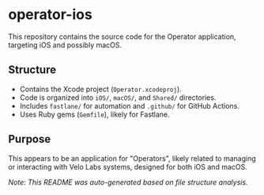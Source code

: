 # operator-ios

This repository contains the source code for the Operator application, targeting iOS and possibly macOS.

## Structure

- Contains the Xcode project (`Operator.xcodeproj`).
- Code is organized into `iOS/`, `macOS/`, and `Shared/` directories.
- Includes `fastlane/` for automation and `.github/` for GitHub Actions.
- Uses Ruby gems (`Gemfile`), likely for Fastlane.

## Purpose

This appears to be an application for "Operators", likely related to managing or interacting with Velo Labs systems, designed for both iOS and macOS.

*Note: This README was auto-generated based on file structure analysis.* 